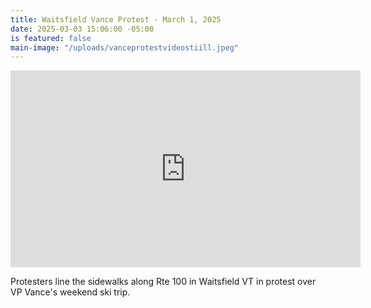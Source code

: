 ```yaml
---
title: Waitsfield Vance Protest - March 1, 2025
date: 2025-03-03 15:06:00 -05:00
is featured: false
main-image: "/uploads/vanceprotestvideostiill.jpeg"
---
```


<iframe width="560" height="315" src="https://www.youtube.com/embed/WX-uMnc4JZA?si=2x72dGBN06Q5dn69" title="YouTube video player" frameborder="0" allow="accelerometer; autoplay; clipboard-write; encrypted-media; gyroscope; picture-in-picture; web-share" referrerpolicy="strict-origin-when-cross-origin" allowfullscreen></iframe>

Protesters line the sidewalks along Rte 100 in Waitsfield VT in protest over VP Vance's weekend ski trip.  